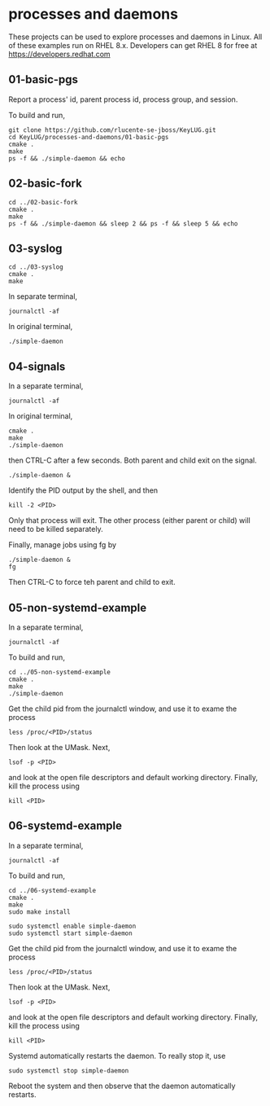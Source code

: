 # processes and daemons
These projects can be used to explore processes and daemons in
Linux.  All of these examples run on RHEL 8.x.  Developers can get
RHEL 8 for free at https://developers.redhat.com

## 01-basic-pgs
Report a process' id, parent process id, process group, and session.

To build and run,

    git clone https://github.com/rlucente-se-jboss/KeyLUG.git
    cd KeyLUG/processes-and-daemons/01-basic-pgs
    cmake .
    make
    ps -f && ./simple-daemon && echo

## 02-basic-fork

    cd ../02-basic-fork
    cmake .
    make
    ps -f && ./simple-daemon && sleep 2 && ps -f && sleep 5 && echo

## 03-syslog

    cd ../03-syslog
    cmake .
    make

In separate terminal,

    journalctl -af

In original terminal,

    ./simple-daemon

## 04-signals

In a separate terminal,

    journalctl -af

In original terminal,

    cmake .
    make
    ./simple-daemon

then CTRL-C after a few seconds.  Both parent and child exit on the
signal.

    ./simple-daemon &

Identify the PID output by the shell, and then

    kill -2 <PID>

Only that process will exit.  The other process (either parent or
child) will need to be killed separately.

Finally, manage jobs using fg by

    ./simple-daemon &
    fg

Then CTRL-C to force teh parent and child to exit.

## 05-non-systemd-example
In a separate terminal,

    journalctl -af

To build and run,

    cd ../05-non-systemd-example
    cmake .
    make
    ./simple-daemon

Get the child pid from the journalctl window, and use it to exame
the process

    less /proc/<PID>/status

Then look at the UMask.  Next,

    lsof -p <PID>

and look at the open file descriptors and default working directory.
Finally, kill the process using

    kill <PID>

## 06-systemd-example
In a separate terminal,

    journalctl -af

To build and run,

    cd ../06-systemd-example
    cmake .
    make
    sudo make install

    sudo systemctl enable simple-daemon
    sudo systemctl start simple-daemon

Get the child pid from the journalctl window, and use it to exame
the process

    less /proc/<PID>/status

Then look at the UMask.  Next,

    lsof -p <PID>

and look at the open file descriptors and default working directory.
Finally, kill the process using

    kill <PID>

Systemd automatically restarts the daemon.  To really stop it, use

    sudo systemctl stop simple-daemon

Reboot the system and then observe that the daemon automatically
restarts.

